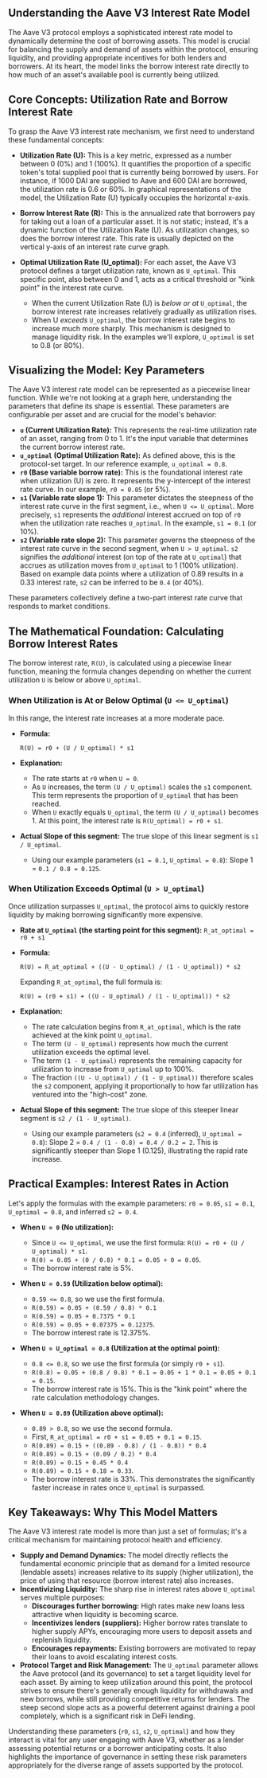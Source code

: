 ## Understanding the Aave V3 Interest Rate Model

The Aave V3 protocol employs a sophisticated interest rate model to dynamically determine the cost of borrowing assets. This model is crucial for balancing the supply and demand of assets within the protocol, ensuring liquidity, and providing appropriate incentives for both lenders and borrowers. At its heart, the model links the borrow interest rate directly to how much of an asset's available pool is currently being utilized.

## Core Concepts: Utilization Rate and Borrow Interest Rate

To grasp the Aave V3 interest rate mechanism, we first need to understand these fundamental concepts:

*   **Utilization Rate (U):** This is a key metric, expressed as a number between 0 (0%) and 1 (100%). It quantifies the proportion of a specific token's total supplied pool that is currently being borrowed by users. For instance, if 1000 DAI are supplied to Aave and 600 DAI are borrowed, the utilization rate is 0.6 or 60%. In graphical representations of the model, the Utilization Rate (U) typically occupies the horizontal x-axis.

*   **Borrow Interest Rate (R):** This is the annualized rate that borrowers pay for taking out a loan of a particular asset. It is not static; instead, it's a dynamic function of the Utilization Rate (U). As utilization changes, so does the borrow interest rate. This rate is usually depicted on the vertical y-axis of an interest rate curve graph.

*   **Optimal Utilization Rate (U_optimal):** For each asset, the Aave V3 protocol defines a target utilization rate, known as `U_optimal`. This specific point, also between 0 and 1, acts as a critical threshold or "kink point" in the interest rate curve.
    *   When the current Utilization Rate (U) is *below or at* `U_optimal`, the borrow interest rate increases relatively gradually as utilization rises.
    *   When U *exceeds* `U_optimal`, the borrow interest rate begins to increase much more sharply. This mechanism is designed to manage liquidity risk.
    In the examples we'll explore, `U_optimal` is set to 0.8 (or 80%).

## Visualizing the Model: Key Parameters

The Aave V3 interest rate model can be represented as a piecewise linear function. While we're not looking at a graph here, understanding the parameters that define its shape is essential. These parameters are configurable per asset and are crucial for the model's behavior:

*   **`u` (Current Utilization Rate):** This represents the real-time utilization rate of an asset, ranging from 0 to 1. It's the input variable that determines the current borrow interest rate.
*   **`u_optimal` (Optimal Utilization Rate):** As defined above, this is the protocol-set target. In our reference example, `u_optimal = 0.8`.
*   **`r0` (Base variable borrow rate):** This is the foundational interest rate when utilization (U) is zero. It represents the y-intercept of the interest rate curve. In our example, `r0 = 0.05` (or 5%).
*   **`s1` (Variable rate slope 1):** This parameter dictates the steepness of the interest rate curve in the first segment, i.e., when `U <= U_optimal`. More precisely, `s1` represents the *additional* interest accrued on top of `r0` when the utilization rate reaches `U_optimal`. In the example, `s1 = 0.1` (or 10%).
*   **`s2` (Variable rate slope 2):** This parameter governs the steepness of the interest rate curve in the second segment, when `U > U_optimal`. `s2` signifies the *additional* interest (on top of the rate at `U_optimal`) that accrues as utilization moves from `U_optimal` to 1 (100% utilization). Based on example data points where a utilization of 0.89 results in a 0.33 interest rate, `s2` can be inferred to be `0.4` (or 40%).

These parameters collectively define a two-part interest rate curve that responds to market conditions.

## The Mathematical Foundation: Calculating Borrow Interest Rates

The borrow interest rate, `R(U)`, is calculated using a piecewise linear function, meaning the formula changes depending on whether the current utilization `U` is below or above `U_optimal`.

### When Utilization is At or Below Optimal (`U <= U_optimal`)

In this range, the interest rate increases at a more moderate pace.

*   **Formula:**
    ```
    R(U) = r0 + (U / U_optimal) * s1
    ```

*   **Explanation:**
    *   The rate starts at `r0` when `U = 0`.
    *   As `U` increases, the term `(U / U_optimal)` scales the `s1` component. This term represents the proportion of `U_optimal` that has been reached.
    *   When `U` exactly equals `U_optimal`, the term `(U / U_optimal)` becomes 1. At this point, the interest rate is `R(U_optimal) = r0 + s1`.

*   **Actual Slope of this segment:** The true slope of this linear segment is `s1 / U_optimal`.
    *   Using our example parameters (`s1 = 0.1`, `U_optimal = 0.8`):
        Slope 1 = `0.1 / 0.8 = 0.125`.

### When Utilization Exceeds Optimal (`U > U_optimal`)

Once utilization surpasses `U_optimal`, the protocol aims to quickly restore liquidity by making borrowing significantly more expensive.

*   **Rate at `U_optimal` (the starting point for this segment):**
    `R_at_optimal = r0 + s1`

*   **Formula:**
    ```
    R(U) = R_at_optimal + ((U - U_optimal) / (1 - U_optimal)) * s2
    ```
    Expanding `R_at_optimal`, the full formula is:
    ```
    R(U) = (r0 + s1) + ((U - U_optimal) / (1 - U_optimal)) * s2
    ```

*   **Explanation:**
    *   The rate calculation begins from `R_at_optimal`, which is the rate achieved at the kink point `U_optimal`.
    *   The term `(U - U_optimal)` represents how much the current utilization exceeds the optimal level.
    *   The term `(1 - U_optimal)` represents the remaining capacity for utilization to increase from `U_optimal` up to 100%.
    *   The fraction `((U - U_optimal) / (1 - U_optimal))` therefore scales the `s2` component, applying it proportionally to how far utilization has ventured into the "high-cost" zone.

*   **Actual Slope of this segment:** The true slope of this steeper linear segment is `s2 / (1 - U_optimal)`.
    *   Using our example parameters (`s2 = 0.4` (inferred), `U_optimal = 0.8`):
        Slope 2 = `0.4 / (1 - 0.8) = 0.4 / 0.2 = 2`. This is significantly steeper than Slope 1 (0.125), illustrating the rapid rate increase.

## Practical Examples: Interest Rates in Action

Let's apply the formulas with the example parameters: `r0 = 0.05`, `s1 = 0.1`, `U_optimal = 0.8`, and inferred `s2 = 0.4`.

*   **When `U = 0` (No utilization):**
    *   Since `U <= U_optimal`, we use the first formula: `R(U) = r0 + (U / U_optimal) * s1`.
    *   `R(0) = 0.05 + (0 / 0.8) * 0.1 = 0.05 + 0 = 0.05`.
    *   The borrow interest rate is 5%.

*   **When `U = 0.59` (Utilization below optimal):**
    *   `0.59 <= 0.8`, so we use the first formula.
    *   `R(0.59) = 0.05 + (0.59 / 0.8) * 0.1`
    *   `R(0.59) = 0.05 + 0.7375 * 0.1`
    *   `R(0.59) = 0.05 + 0.07375 = 0.12375`.
    *   The borrow interest rate is 12.375%.

*   **When `U = U_optimal = 0.8` (Utilization at the optimal point):**
    *   `0.8 <= 0.8`, so we use the first formula (or simply `r0 + s1`).
    *   `R(0.8) = 0.05 + (0.8 / 0.8) * 0.1 = 0.05 + 1 * 0.1 = 0.05 + 0.1 = 0.15`.
    *   The borrow interest rate is 15%. This is the "kink point" where the rate calculation methodology changes.

*   **When `U = 0.89` (Utilization above optimal):**
    *   `0.89 > 0.8`, so we use the second formula.
    *   First, `R_at_optimal = r0 + s1 = 0.05 + 0.1 = 0.15`.
    *   `R(0.89) = 0.15 + ((0.89 - 0.8) / (1 - 0.8)) * 0.4`
    *   `R(0.89) = 0.15 + (0.09 / 0.2) * 0.4`
    *   `R(0.89) = 0.15 + 0.45 * 0.4`
    *   `R(0.89) = 0.15 + 0.18 = 0.33`.
    *   The borrow interest rate is 33%. This demonstrates the significantly faster increase in rates once `U_optimal` is surpassed.

## Key Takeaways: Why This Model Matters

The Aave V3 interest rate model is more than just a set of formulas; it's a critical mechanism for maintaining protocol health and efficiency.

*   **Supply and Demand Dynamics:** The model directly reflects the fundamental economic principle that as demand for a limited resource (lendable assets) increases relative to its supply (higher utilization), the price of using that resource (borrow interest rate) also increases.
*   **Incentivizing Liquidity:** The sharp rise in interest rates above `U_optimal` serves multiple purposes:
    *   **Discourages further borrowing:** High rates make new loans less attractive when liquidity is becoming scarce.
    *   **Incentivizes lenders (suppliers):** Higher borrow rates translate to higher supply APYs, encouraging more users to deposit assets and replenish liquidity.
    *   **Encourages repayments:** Existing borrowers are motivated to repay their loans to avoid escalating interest costs.
*   **Protocol Target and Risk Management:** The `U_optimal` parameter allows the Aave protocol (and its governance) to set a target liquidity level for each asset. By aiming to keep utilization around this point, the protocol strives to ensure there's generally enough liquidity for withdrawals and new borrows, while still providing competitive returns for lenders. The steep second slope acts as a powerful deterrent against draining a pool completely, which is a significant risk in DeFi lending.

Understanding these parameters (`r0`, `s1`, `s2`, `U_optimal`) and how they interact is vital for any user engaging with Aave V3, whether as a lender assessing potential returns or a borrower anticipating costs. It also highlights the importance of governance in setting these risk parameters appropriately for the diverse range of assets supported by the protocol.